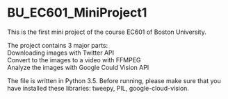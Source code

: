 # BU_EC601_MiniProject1

This is the first mini project of the course EC601 of Boston University.

The project contains 3 major parts:<br>
  Downloading images with Twitter API<br>
  Convert to the images to a video with FFMPEG<br>
  Analyze the images with Google Could Vision API<br> 

The file is written in Python 3.5. Before running, please make sure that you have installed these libraries: tweepy, PIL, google-cloud-vision.<br>
